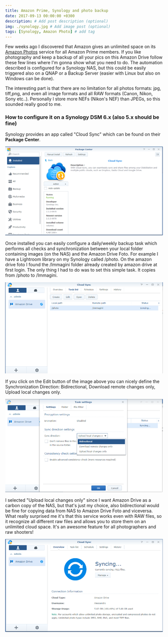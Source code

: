 ```yaml
---
title: Amazon Prime, Synology and photo backup
date: 2017-09-13 00:00:00 +0300
description: # Add post description (optional)
img: ./synology.jpg # Add image post (optional)
tags: [Synology, Amazon Photo] # add tag
---
```


Few weeks ago I discovered that Amazon gives an unlimited space on its [Amazon Photos] service for all Amazon Prime members. If you like photography and keep a backup of all your pics on this Amazon Drive follow these few lines where I'm gonna show what you need to do. The automation described is configured for a Synology NAS, but this could be easily triggered also on a QNAP or a Backup Server (easier with Linux but also on Windows can be done).

The interesting part is that there are no limitation for all photos formats: jpg, tiff,png, and even all image formats and all RAW formats (Canon, Nikon, Sony etc..). Personally I store more NEFs (Nikon's NEF) than JPEGs, so this sounded really good to me.

### How to configure it on a Synology DSM 6.x (also 5.x should be fine)

Synology provides an app called "Cloud Sync" which can be found on their **Package Center**.

![Package Center](CloudSync.png)

Once installed you can easily configure a daily/weekly backup task which performs all checks and synchronization between your local folder containing images (on the NAS) and the Amazon Drive Foto. For example I have a Lightroom library on my Synology called /photo. On the amazon drive foto I found the /Immagini folder already created by amazon drive at first login. The only thing I had to do was to set this simple task. It copies from /photo to /Immagini.

![Cloud Sync](CloudSyncTask.png)

If you click on the Edit button of the image above you can nicely define the Synchronization Direction:  Bidirectional, Download remote changes only, Upload local changes only.

![Cloud Sync Task](SynchronizationDirection.png)

I selected "Upload local changes only" since I want Amazon Drive as a carbon copy of the NAS, but that's just my choice, also bidirectional would be fine for copying data from NAS to Amazon Drive Foto and viceversa. What really surprised me it's that this service works even with RAW files, so it recognize all different raw files and allows you to store them on an unlimited cloud space. It's an awesome feature for all photographers and raw shooters!

![Cloud Sync Syncing](CloudSyncSyncing.png)

[Amazon Photos]: https://www.amazon.it/b?_encoding=UTF8&%2AVersion%2A=1&%2Aentries%2A=0&node=12935593031